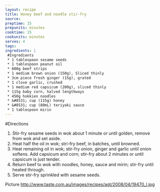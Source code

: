 ```yaml
---
layout: recipe
title: Honey beef and noodle stir-fry
source: 
preptime: 15
prepunits: minutes
cooktime: 15
cookunits: minutes
serves: 4
tags: 
ingredients: |
 #Ingredients
 * 1 tablespoon sesame seeds
 * 1 tablespoon peanut oil
 * 800g beef strips
 * 1 medium brown onion (150g), Sliced thinly
 * 3cm piece fresh ginger (15g), grated
 * 1 clove garlic, crushed
 * 1 medium red capsicum (200g), sliced thinly
 * 115g baby corn, halved lengthways
 * 450g hokkien noodles
 * &#8531; cup (115g) honey
 * &#8531; cup (80mL) teriyaki sauce
 * 1 tablespoon mirin
---
```

#Directions
1. Stir-fry sesame seeds in wok about 1 minute or until golden, remove from wok and set aside.
2. Heat half the oil in wok; stri-fry beef, in batches, until browned.
3. Heat remaining oil in wok; stir-fry onion, ginger and garlic until onion softens. Add capsicum and corn; stir-fry about 2 minutes or until capsicum is just tender.
4. Return beef to wok with noodles, honey, sauce and mirin; stir-fry until heated through.
5. Serve stir-fry sprinkled with sesame seeds.

Picture
http://www.taste.com.au/images/recipes/agt/2008/04/19470_l.jpg